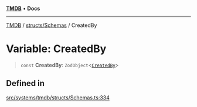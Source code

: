 [**TMDB**](../../../README.md) • **Docs**

***

[TMDB](../../../README.md) / [structs/Schemas](../README.md) / CreatedBy

# Variable: CreatedBy

> `const` **CreatedBy**: `ZodObject`\<[`CreatedBy`](../type-aliases/CreatedBy.md)\>

## Defined in

[src/systems/tmdb/structs/Schemas.ts:334](https://github.com/Norviah/media-hub/blob/b0accce5c447ccf1a18696f3cb0baef1f5bd16be/src/systems/tmdb/structs/Schemas.ts#L334)
